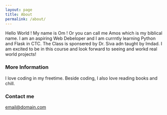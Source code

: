 ```yaml
---
layout: page
title: About
permalink: /about/
---
```


Hello World ! My name is Om ! Or you can call me Amos which is my biblical name. I am an aspiring Web Debeloper and I am currntly learning Python and Flask in CTC. The Class is sponsered by Dr. Siva adn taught by Imdad. I am excited to be in this course and look forward to seeing and workd real world projects!

### More Information
I love coding in my freetime. Beside coding, I also love reading books and chill.

### Contact me

[email@domain.com](mailto:hungom@github.com)